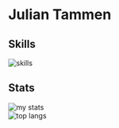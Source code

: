 # Julian Tammen

## Skills
<img alt = "skills" src="https://skillicons.dev/icons?i=cs,dart,unity,flutter&theme=dark">

## Stats

<img alt="my stats" src="https://github-readme-stats.vercel.app/api?username=JulianTammen&show_icons=true&theme=transparent&title_color=ffffff&icon_color=fff691&text_color=d4d4d4"/>

<br/>

<img alt = "top langs" src="https://github-readme-stats.vercel.app/api/top-langs/?username=anuraghazra&layout=donut-vertical&theme=transparent&title_color=ffffff&text_color=ffffff">
